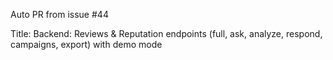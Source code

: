 Auto PR from issue #44

Title: Backend: Reviews & Reputation endpoints (full, ask, analyze, respond, campaigns, export) with demo mode
